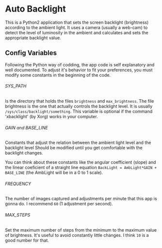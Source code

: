 # Auto Backlight

This is a Python2 application that sets the screen backlight (brightness) according to the ambient light. It uses a camera (usually a web-cam) to detect the level of luminosity in the ambient and calculates and sets the appropriate backlight value.

## Config Variables

Following the Python way of codding, the app code is self explanatory and well documented. To adjust it's behavior to fit your preferences, you must modify some constants in the beginning of the code.

###### SYS_PATH
Is the directory that holds the files `brightness` and `max_brightness`. The file brightness is the one that actually controls the backlight level. It is usually `/sys/class/backlight/something`.
This variable is optional if the command 'xbacklight' (by Xorg) works in your computer.

###### GAIN and BASE_LINE
Constants that adjust the relation between the ambient light level and the backlight level
Should be modified until you get comfortable with the backlight changes.

You can think about these constants like the angular coefficient (slope) and the linear coeficient of a straight line equation
`BackLight = AmbLight*GAIN + BASE_LINE` (the AmbLight will be in a 0 to 1 scale).

###### FREQUENCY
The number of images captured and adjustments per minute that this app is gonna do. I recommend `60` (1 adjustment per second).

###### MAX_STEPS
Set the maximum number of steps from the minimum to the maximum value of brightness. It's useful to avoid constantly little changes. I think `10` is a good number for that.
